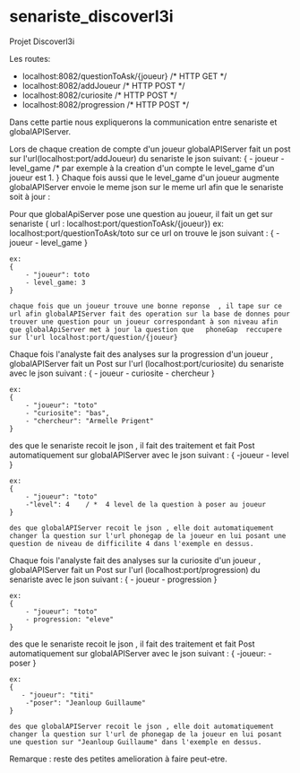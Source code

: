 # senariste_discoverl3i

Projet Discoverl3i

Les routes:
 - localhost:8082/questionToAsk/{joueur}   /* HTTP  GET */
 - localhost:8082/addJoueur    /* HTTP  POST */
 - localhost:8082/curiosite    /* HTTP POST */
 - localhost:8082/progression   /* HTTP POST */

Dans cette partie nous expliquerons la communication entre senariste et globalAPIServer.

Lors de chaque creation de compte d'un joueur globalAPIServer fait un post sur l'url(localhost:port/addJoueur) du senariste le json suivant:
    {
        - joueur
        - level_game  /* par exemple à la creation d'un compte le level_game d'un joueur est 1.
    }
Chaque fois aussi que le level_game d'un joueur augmente globalAPIServer envoie le meme json sur le meme url afin que le senariste soit à jour :
 



Pour que globalApiServer pose une question au joueur, il fait un get sur senariste ( url : localhost:port/questionToAsk/{joueur})
 ex: localhost:port/questionToAsk/toto
 sur ce url on trouve le json suivant :
    {
        - joueur
        - level_game
    }

    ex:
    {
        - "joueur": toto
        - level_game: 3
    }

    chaque fois que un joueur trouve une bonne reponse  , il tape sur ce url afin globalAPIServer fait des operation sur la base de donnes pour trouver une question pour un joueur correspondant à son niveau afin que globalApiServer met à jour la question que   phoneGap  reccupere sur l'url localhost:port/question/{joueur}




Chaque fois l'analyste fait des analyses sur la progression d'un joueur , globalAPIServer fait un Post sur l'url (localhost:port/curiosite) du senariste avec le json suivant :
    {
        - joueur
        - curiosite
        - chercheur
    }

    ex: 
    {
        - "joueur": "toto"
        - "curiosite": "bas",
        - "chercheur": "Armelle Prigent"
    }
  des que le senariste recoit le json , il fait des traitement et fait Post automatiquement sur globalAPIServer avec le json suivant :
    {
        -joueur 
        - level
    }
    

    ex:
    {
        - "joueur": "toto"
        -"level": 4    / *  4 level de la question à poser au joueur
    }

    des que globalAPIServer recoit le json , elle doit automatiquement changer la question sur l'url phonegap de la joueur en lui posant une question de niveau de difficilite 4 dans l'exemple en dessus.



Chaque fois l'analyste fait des analyses sur la curiosite d'un joueur , globalAPIServer fait un Post sur l'url (localhost:port/progression) du senariste avec le json suivant :
    {
        - joueur
        - progression
    }

    ex: 
    {
        - "joueur": "toto"
        - progression: "eleve"
    }
  des que le senariste recoit le json , il fait des traitement et fait Post automatiquement sur globalAPIServer avec le json suivant :
    {
        -joueur: 
        - poser
    }
    

    ex:
    {
       - "joueur": "titi"
        -"poser": "Jeanloup Guillaume"  
    }

    des que globalAPIServer recoit le json , elle doit automatiquement changer la question sur l'url de phonegap de la joueur en lui posant une question sur "Jeanloup Guillaume" dans l'exemple en dessus.



Remarque : reste des petites amelioration à faire peut-etre.
